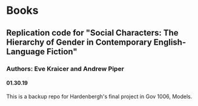 # Books

## Replication code for "Social Characters: The Hierarchy of Gender in Contemporary English-Language Fiction"
### Authors: Eve Kraicer and Andrew Piper
#### 01.30.19

This is a backup repo for Hardenbergh's final project in Gov 1006, Models.
